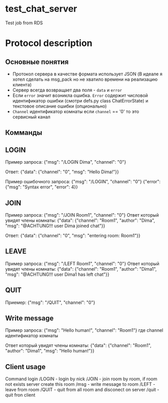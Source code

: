 # test_chat_server
Test job from RDS


Protocol description
=====================

Основные понятия
----------------

* Протокол сервера в качестве формата использует JSON (В идеале я хотел сделать на msg_pack но не хватило времени на 
реализацию клиента)
* Сервер всегда возвращает два поля - `data` и `error` 
* Если `error` значит возникла ошибка. `Error` содержит числовой идентификатор ошибки 
(смотри defs.py class ChatErrorState) и текстовое описание ошибки (опционально)
* `Channel` идентификатор комнаты если `channel` == '0' то это сервисный канал 

Комманды
---------

LOGIN
------
Пример запроса:
 {"msg": "/LOGIN Dima", "channel": "0"}
 
Ответ:
{"data": {"channel": "0", "msg": "Hello Dima!"}}

Пример ошибочного запроса:
{"msg": "/LOGIN", "channel": "0"}
{"error": {"msg": "Syntax error", "error": 4}}


JOIN
-----
Пример запроса:
    {"msg": "/JOIN Room1", "channel": "0"}
Ответ который увидят члены комнаты:
{"data": {"channel": "Room1", "author": "Dima", "msg": "@ACHTUNG!!! user Dima joined chat"}}

Ответ:
{"data": {"channel": "0", "msg": "entering room: Room1"}}

LEAVE
-----
Пример запроса:
    {"msg": "/LEFT Room1", "channel": "0"}
Ответ который увидят члены комнаты:
{"data": {"channel": "Room1", "author": "Dima1", "msg": "@ACHTUNG!!! user Dima1 has left chat"}}

QUIT
-----
Приемер:
{"msg": "/QUIT", "channel": "0"}


Write message
-------------
Пример запроса:
    {"msg": "Hello human!", "channel": "Room1"}
где  channel идентификатор комнаты

Ответ который увидят члены комнаты:
{"data": {"channel": "Room1", "author": "Dima1", "msg": "Hello human!"}}


Client usage
------------

Command login
/LOGIN <NICK> - login by nick
/JOIN <Room> - join room by room, if room not exists server create this room
/msg <Room> <msg> - write message to room
/LEFT <Room> - leave from room
/QUIT - quit from all room and disconect on server
/quit - quit fron client
